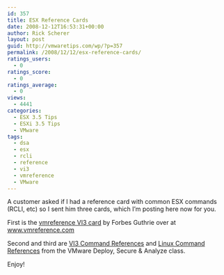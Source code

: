 ```yaml
---
id: 357
title: ESX Reference Cards
date: 2008-12-12T16:53:31+00:00
author: Rick Scherer
layout: post
guid: http://vmwaretips.com/wp/?p=357
permalink: /2008/12/12/esx-reference-cards/
ratings_users:
  - 0
ratings_score:
  - 0
ratings_average:
  - 0
views:
  - 4441
categories:
  - ESX 3.5 Tips
  - ESXi 3.5 Tips
  - VMware
tags:
  - dsa
  - esx
  - rcli
  - reference
  - vi3
  - vmreference
  - VMware
---
```

A customer asked if I had a reference card with common ESX commands (RCLI, etc) so I sent him three cards, which I&#8217;m posting here now for you.

First is the [vmreference VI3 card](http://vmwaretips.com/wp/wp-content/uploads/2008/12/vmreferencevi3card121.pdf) by Forbes Guthrie over at <a href="http://www.vmreference.com" target="_blank">www.vmreference.com</a>

Second and third are [VI3 Command References](http://vmwaretips.com/wp/wp-content/uploads/2008/12/edu-vi3dsa-ja2-vi3commandref.pdf) and [Linux Command References](http://vmwaretips.com/wp/wp-content/uploads/2008/12/edu-vi3dsa-ja1-linuxcommandref.pdf) from the VMware Deploy, Secure & Analyze class.

Enjoy!